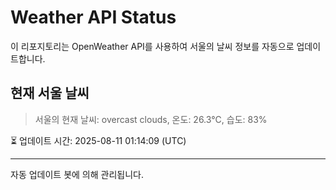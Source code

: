 
# Weather API Status

이 리포지토리는 OpenWeather API를 사용하여 서울의 날씨 정보를 자동으로 업데이트합니다.

## 현재 서울 날씨
> 서울의 현재 날씨: overcast clouds, 온도: 26.3°C, 습도: 83%

⏳ 업데이트 시간: 2025-08-11 01:14:09 (UTC)

---
자동 업데이트 봇에 의해 관리됩니다.
